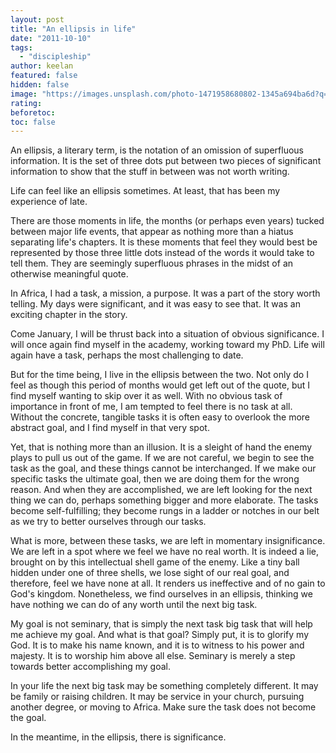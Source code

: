 ```yaml
---
layout: post
title: "An ellipsis in life"
date: "2011-10-10"
tags: 
  - "discipleship"
author: keelan
featured: false
hidden: false
image: "https://images.unsplash.com/photo-1471958680802-1345a694ba6d?q=80&w=1932&auto=format&fit=crop&ixlib=rb-4.0.3&ixid=M3wxMjA3fDB8MHxwaG90by1wYWdlfHx8fGVufDB8fHx8fA%3D%3D"
rating:
beforetoc:
toc: false
---
```


An ellipsis, a literary term, is the notation of an omission of superfluous information. It is the set of three dots put between two pieces of significant information to show that the stuff in between was not worth writing.

Life can feel like an ellipsis sometimes. At least, that has been my experience of late.

There are those moments in life, the months (or perhaps even years) tucked between major life events, that appear as nothing more than a hiatus separating life's chapters. It is these moments that feel they would best be represented by those three little dots instead of the words it would take to tell them. They are seemingly superfluous phrases in the midst of an otherwise meaningful quote.

In Africa, I had a task, a mission, a purpose. It was a part of the story worth telling. My days were significant, and it was easy to see that. It was an exciting chapter in the story.

Come January, I will be thrust back into a situation of obvious significance. I will once again find myself in the academy, working toward my PhD. Life will again have a task, perhaps the most challenging to date.

But for the time being, I live in the ellipsis between the two. Not only do I feel as though this period of months would get left out of the quote, but I find myself wanting to skip over it as well. With no obvious task of importance in front of me, I am tempted to feel there is no task at all. Without the concrete, tangible tasks it is often easy to overlook the more abstract goal, and I find myself in that very spot.

Yet, that is nothing more than an illusion. It is a sleight of hand the enemy plays to pull us out of the game. If we are not careful, we begin to see the task as the goal, and these things cannot be interchanged. If we make our specific tasks the ultimate goal, then we are doing them for the wrong reason. And when they are accomplished, we are left looking for the next thing we can do, perhaps something bigger and more elaborate. The tasks become self-fulfilling; they become rungs in a ladder or notches in our belt as we try to better ourselves through our tasks.

What is more, between these tasks, we are left in momentary insignificance. We are left in a spot where we feel we have no real worth. It is indeed a lie, brought on by this intellectual shell game of the enemy. Like a tiny ball hidden under one of three shells, we lose sight of our real goal, and therefore, feel we have none at all. It renders us ineffective and of no gain to God's kingdom. Nonetheless, we find ourselves in an ellipsis, thinking we have nothing we can do of any worth until the next big task.

My goal is not seminary, that is simply the next task big task that will help me achieve my goal. And what is that goal? Simply put, it is to glorify my God. It is to make his name known, and it is to witness to his power and majesty. It is to worship him above all else. Seminary is merely a step towards better accomplishing my goal.

In your life the next big task may be something completely different. It may be family or raising children. It may be service in your church, pursuing another degree, or moving to Africa. Make sure the task does not become the goal.

In the meantime, in the ellipsis, there is significance.

